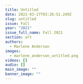 ```yaml
---
title: Untitled
date: 2022-03-17T03:26:51.249Z
slug: untitled
issue: Fall
year: "2021"
issue_full_name: Fall 2021
section: art
authors:
  - Marlene Anderson
images:
  - marlene_anderson_untitled.png
videos: []
audio: []
main_image: ""
banner_image: ""
---
```

 